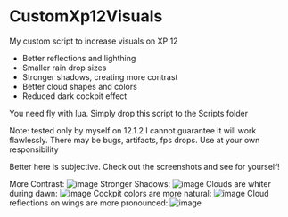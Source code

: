 # CustomXp12Visuals

My custom script to increase visuals on XP 12

 - Better reflections and lighthing
 - Smaller rain drop sizes
 - Stronger shadows, creating more contrast
 - Better cloud shapes and colors
 - Reduced dark cockpit effect

 You need fly with lua. Simply drop this script to the Scripts folder

 Note: tested only by myself on 12.1.2 I cannot guarantee it will work flawlessly. There may be bugs, artifacts, fps drops. Use at your own responsibility

 Better here is subjective. Check out the screenshots and see for yourself!

More Contrast:  ![image](https://github.com/onureozcan/CustomXp12Visuals/assets/21360651/5709e604-e6ad-41b7-8a9f-ee8bfdca1e75)
Stronger Shadows:  ![image](https://github.com/onureozcan/CustomXp12Visuals/assets/21360651/681d6ebf-8ddf-4396-a5b5-661d9f01842f)
Clouds are whiter during dawn:  ![image](https://github.com/onureozcan/CustomXp12Visuals/assets/21360651/f52a03be-9f55-4b35-949e-d36f4fb4af61)
Cockpit colors are more natural: 
![image](https://github.com/onureozcan/CustomXp12Visuals/assets/21360651/36a9541f-c636-449a-a159-dced558765c2)
Cloud reflections on wings are more pronounced: 
![image](https://github.com/onureozcan/CustomXp12Visuals/assets/21360651/30348fa1-a77d-4f11-b2b8-0721e8effb75)

